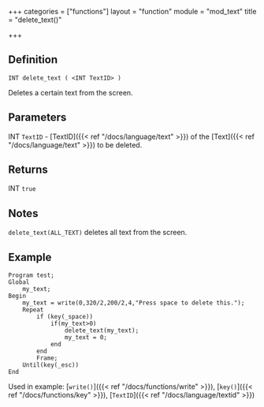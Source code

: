 +++
categories = ["functions"]
layout = "function"
module = "mod_text"
title = "delete_text()"

+++

## Definition

    INT delete_text ( <INT TextID> )

Deletes a certain text from the screen.

## Parameters

INT `TextID`  - [TextID]({{< ref "/docs/language/text" >}}) of the [Text]({{< ref "/docs/language/text" >}}) to be deleted.

## Returns

INT `true`

## Notes

`delete_text(ALL_TEXT)` deletes all text from the screen.

## Example

```
Program test;
Global
    my_text;
Begin
    my_text = write(0,320/2,200/2,4,"Press space to delete this.");
    Repeat
        if (key(_space))
            if(my_text>0)
                delete_text(my_text);
                my_text = 0;
            end
        end
        Frame;
    Until(key(_esc))
End
```

Used in example: [`write()`]({{< ref "/docs/functions/write" >}}), [`key()`]({{< ref "/docs/functions/key" >}}), [`TextID`]({{< ref "/docs/language/textid" >}})
